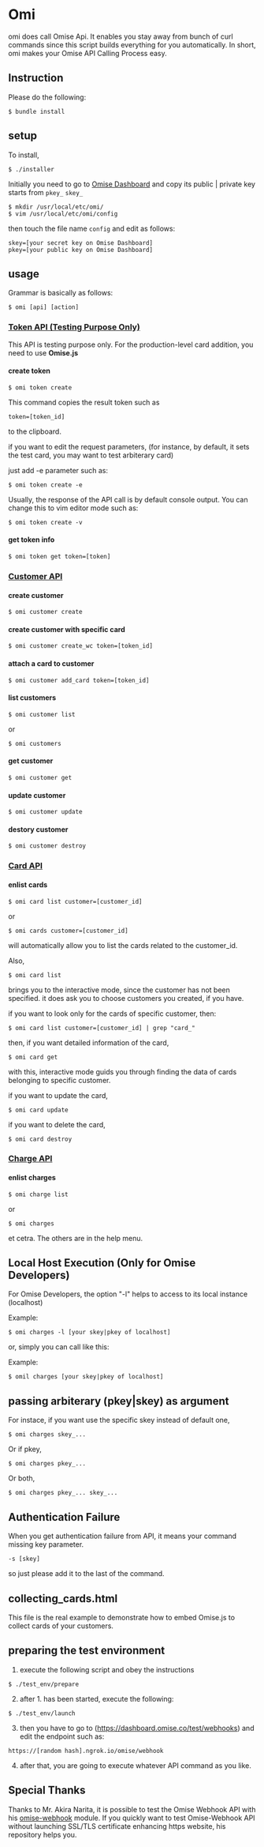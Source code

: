 # Omi

omi does call Omise Api. It enables you stay away from bunch of curl commands since
this script builds everything for you automatically. In short, omi makes your Omise
API Calling Process easy.


## Instruction

Please do the following:
```
$ bundle install
```

## setup

To install,
```
$ ./installer
```

Initially you need to go to [Omise Dashboard](https://dashboard.omise.co/test/keys) and copy its public | private key starts from `pkey_` `skey_`

```
$ mkdir /usr/local/etc/omi/
$ vim /usr/local/etc/omi/config
```

then touch the file name `config` and edit as follows:

```
skey=[your secret key on Omise Dashboard]
pkey=[your public key on Omise Dashboard]
```

## usage

Grammar is basically as follows:

```
$ omi [api] [action]
```

### [Token API (Testing Purpose Only)](https://www.omise.co/tokens-api)
This API is testing purpose only. 
For the production-level card addition, you need
to use **Omise.js**

#### create token

```
$ omi token create
```

This command copies the result token such as

```
token=[token_id]
```

to the clipboard.

if you want to edit the request parameters,
(for instance, by default, it sets the test card,
 you may want to test arbiterary card)

just add -e parameter such as:

```
$ omi token create -e
```

Usually, the response of the API call is by default console output.
You can change this to vim editor mode such as:

```
$ omi token create -v
```

#### get token info

```
$ omi token get token=[token]
```

### [Customer API](https://www.omise.co/customers-api)
#### create customer
```
$ omi customer create
```

#### create customer with specific card
```
$ omi customer create_wc token=[token_id]
```

#### attach a card to customer
```
$ omi customer add_card token=[token_id]
```

#### list customers
```
$ omi customer list
```

or 

```
$ omi customers
```

#### get customer
```
$ omi customer get
```

#### update customer
```
$ omi customer update
```

#### destory customer
```
$ omi customer destroy
```

### [Card API](https://www.omise.co/cards-api)

#### enlist cards
```
$ omi card list customer=[customer_id]
```

or

```
$ omi cards customer=[customer_id]
```


will automatically allow you to list the cards related to the customer_id.

Also,

```
$ omi card list
```

brings you to the interactive mode, since the customer has not been specified.
it does ask you to choose customers you created, if you have.

if you want to look only for the cards of specific customer, then:
```
$ omi card list customer=[customer_id] | grep "card_"
```

then, if you want detailed information of the card,

```
$ omi card get
```

with this, interactive mode guids you through finding the data of 
cards belonging to specific customer.

if you want to update the card,
```
$ omi card update
```

if you want to delete the card,
```
$ omi card destroy
```

### [Charge API](https://www.omise.co/charges-api)
#### enlist charges
```
$ omi charge list
```

or

```
$ omi charges
```


et cetra. The others are in the help menu.


## Local Host Execution (Only for Omise Developers)

For Omise Developers, the option "-l" helps to access to its local instance (localhost)

Example:
```
$ omi charges -l [your skey|pkey of localhost]
```

or, simply you can call like this:

Example:
```
$ omil charges [your skey|pkey of localhost]
```

## passing arbiterary (pkey|skey) as argument

For instace, if you want use the specific skey instead of default one,
```
$ omi charges skey_... 
```

Or if pkey,
```
$ omi charges pkey_... 
```

Or both,
```
$ omi charges pkey_... skey_...
```

## Authentication Failure
When you get authentication failure from API, it means your command missing key parameter.

```
-s [skey]
```

so just please add it to the last of the command.

## collecting_cards.html

This file is the real example to demonstrate how to embed Omise.js to collect cards of your customers.

## preparing the test environment

1. execute the following script and obey the instructions

```
$ ./test_env/prepare
```
2. after 1. has been started, execute the following:

```
$ ./test_env/launch
```

3. then you have to go to (https://dashboard.omise.co/test/webhooks) and edit the endpoint such as:

```
https://[random hash].ngrok.io/omise/webhook
```

4. after that, you are going to execute whatever API command as you like.


## Special Thanks
Thanks to Mr. Akira Narita, it is possible to test the Omise Webhook API with his [omise-webhook](http://akinrt.hatenablog.com/entry/omise-webhook) module. If you quickly want to test Omise-Webhook API without launching SSL/TLS certificate enhancing https website, his repository helps you.
